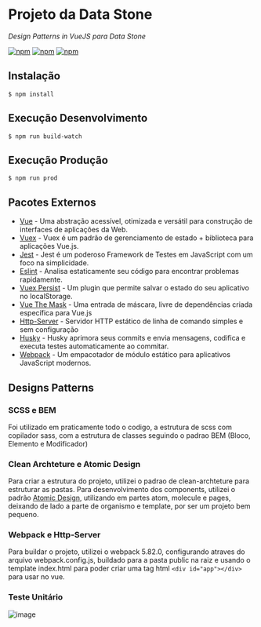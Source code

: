 # Projeto da Data Stone
_Design Patterns in VueJS para Data Stone_

[![npm](https://img.shields.io/badge/node-14.20.1-passing?style=flat&logo=node
)](https://nodejs.org/) [![npm](https://img.shields.io/badge/npm-9.2.0-blue)](https://nodejs.org/) [![npm](https://img.shields.io/badge/tests-passing-orange)](https://nodejs.org/)

## Instalação

```console
$ npm install
```

## Execução Desenvolvimento
```console
$ npm run build-watch
```

## Execução Produção
```console
$ npm run prod
````

## Pacotes Externos

- [Vue](https://vuejs.org/) - Uma abstração acessível, otimizada e versátil para construção de interfaces de aplicações da Web.
- [Vuex](https://vuex.vuejs.org/) - Vuex é um padrão de gerenciamento de estado + biblioteca para aplicações Vue.js.
- [Jest](https://jestjs.io/pt-BR/) - Jest é um poderoso Framework de Testes em JavaScript com um foco na simplicidade.
- [Eslint](https://eslint.org/) - Analisa estaticamente seu código para encontrar problemas rapidamente.
- [Vuex Persist](https://championswimmer.in/vuex-persist/) - Um plugin que permite salvar o estado do seu aplicativo no localStorage.
- [Vue The Mask](https://vuejs-tips.github.io/vue-the-mask/) - Uma entrada de máscara, livre de dependências criada específica para Vue.js
- [Http-Server](https://github.com/http-party/http-server) - Servidor HTTP estático de linha de comando simples e sem configuração
- [Husky](https://typicode.github.io/husky/) - Husky aprimora seus commits e envia mensagens, codifica e executa testes automaticamente ao commitar.
- [Webpack](https://webpack.js.org/)  - Um empacotador de módulo estático para aplicativos JavaScript modernos.

## Designs Patterns

### SCSS e BEM
Foi utilizado em praticamente todo o codigo, a estrutura de scss com copilador sass, com a estrutura de classes seguindo o padrao BEM (Bloco, Elemento e Modificador)

### Clean Archteture e Atomic Design
Para criar a estrutura do projeto, utilizei o padrao de clean-archteture para estruturar as pastas.
Para desenvolvimento dos components, utilizei o padrão [Atomic Design](https://medium.com/pretux/atomic-design-o-que-%C3%A9-como-surgiu-e-sua-import%C3%A2ncia-para-a-cria%C3%A7%C3%A3o-do-design-system-e3ac7b5aca2c), utilizando em partes atom, molecule e pages, deixando de lado a parte de organismo e template, por ser um projeto bem pequeno.

### Webpack e Http-Server
Para buildar o projeto, utilizei o webpack 5.82.0, configurando atraves do arquivo webpack.config.js, buildado para a pasta public na raiz e usando o template index.html para poder criar uma tag html ```<div id="app"></div>``` para usar no vue.

### Teste Unitário
![image](https://github.com/laercio-nogueira/patterns-vuejs/assets/14927246/a3199f75-f1cb-4a30-9d21-1bdfb70de7af)

